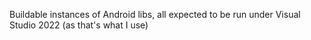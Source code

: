 Buildable instances of Android libs, all expected to be run under Visual Studio 2022 (as that's what I use)